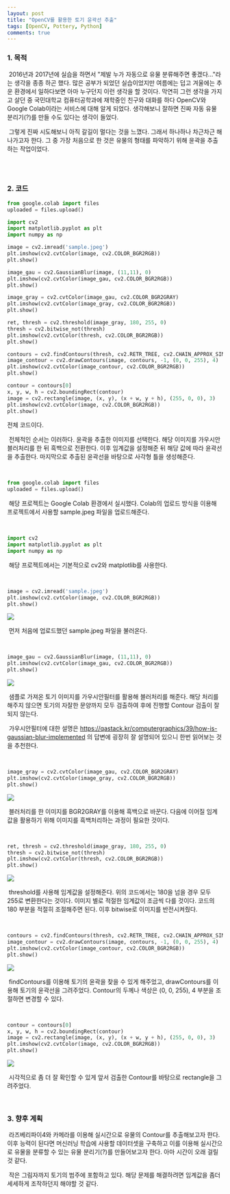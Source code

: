 ```yaml
---
layout: post
title: "OpenCV를 활용한 토기 윤곽선 추출"
tags: [OpenCV, Pottery, Python]
comments: true
---
```


### 1. 목적

​	2016년과 2017년에 실습을 하면서 "제발 누가 자동으로 유물 분류해주면 좋겠다..."라는 생각을 종종 하곤 했다. 많은 공부가 되었던 실습이었지만 여름에는 덥고 겨울에는 추운 환경에서 일하다보면 아마 누구던지 이런 생각을 할 것이다. 막연히 그런 생각을 가지고 살던 중 국민대학교 컴퓨터공학과에 재학중인 친구와 대화를 하다 OpenCV와 Google Colab이라는 서비스에 대해 알게 되었다. 생각해보니 잘하면 진짜 자동 유물 분리기(?)를 만들 수도 있다는 생각이 들었다. 

​	그렇게 진짜 시도해보니 아직 갈길이 멀다는 것을 느꼈다. 그래서 하나하나 차근차근 해나가고자 한다. 그 중 가장 처음으로 한 것은 유물의 형태를 파악하기 위해 윤곽을 추출하는 작업이었다.

<br><br>



### 2. 코드

```python
from google.colab import files
uploaded = files.upload()

import cv2
import matplotlib.pyplot as plt
import numpy as np

image = cv2.imread('sample.jpeg')
plt.imshow(cv2.cvtColor(image, cv2.COLOR_BGR2RGB))
plt.show()

image_gau = cv2.GaussianBlur(image, (11,11), 0)
plt.imshow(cv2.cvtColor(image_gau, cv2.COLOR_BGR2RGB))
plt.show()

image_gray = cv2.cvtColor(image_gau, cv2.COLOR_BGR2GRAY)
plt.imshow(cv2.cvtColor(image_gray, cv2.COLOR_BGR2RGB))
plt.show()

ret, thresh = cv2.threshold(image_gray, 180, 255, 0)
thresh = cv2.bitwise_not(thresh)
plt.imshow(cv2.cvtColor(thresh, cv2.COLOR_BGR2RGB))
plt.show()

contours = cv2.findContours(thresh, cv2.RETR_TREE, cv2.CHAIN_APPROX_SIMPLE)[0]
image_contour = cv2.drawContours(image, contours, -1, (0, 0, 255), 4)
plt.imshow(cv2.cvtColor(image_contour, cv2.COLOR_BGR2RGB))
plt.show()

contour = contours[0]
x, y, w, h = cv2.boundingRect(contour)
image = cv2.rectangle(image, (x, y), (x + w, y + h), (255, 0, 0), 3)
plt.imshow(cv2.cvtColor(image, cv2.COLOR_BGR2RGB))
plt.show()
```

전체 코드이다.

​	전체적인 순서는 이러하다. 윤곽을 추출한 이미지를 선택한다. 해당 이미지를 가우시안블러처리를 한 뒤 흑백으로 전환한다. 이후 임계값을 설정해준 뒤 해당 값에 따라 윤곽선을 추출한다. 마지막으로 추출된 윤곽선을 바탕으로 사각형 틀을 생성해준다.

<br>

```python
from google.colab import files
uploaded = files.upload()
```

​	해당 프로젝트는 Google Colab 환경에서 실시했다. Colab의 업로드 방식을 이용해 프로젝트에서 사용할 sample.jpeg 파일을 업로드해준다.

<br>

```python
import cv2
import matplotlib.pyplot as plt
import numpy as np
```

​	해당 프로젝트에서는 기본적으로 cv2와 matplotlib를 사용한다.

<br>

```python
image = cv2.imread('sample.jpeg')
plt.imshow(cv2.cvtColor(image, cv2.COLOR_BGR2RGB))
plt.show()
```

<img src="https://github.com/ChanToRe/ChanToRe.github.io/blob/master/images/2020-05-12/sort1.png?raw=true"/>

​	먼저 처음에 업로드했던 sample.jpeg 파일을 불러온다. 

<br>

```python
image_gau = cv2.GaussianBlur(image, (11,11), 0)
plt.imshow(cv2.cvtColor(image_gau, cv2.COLOR_BGR2RGB))
plt.show()
```

<img src="https://github.com/ChanToRe/ChanToRe.github.io/blob/master/images/2020-05-12/sort2.png?raw=true"/>

​	샘플로 가져온 토기 이미지를 가우시안필터를 활용해 블러처리를 해준다. 해당 처리를 해주지 않으면 토기의 자잘한 문양까지 모두 검출하여 후에 진행할 Contour 검출이 잘 되지 않는다. 

​	가우시안필터에 대한 설명은 https://qastack.kr/computergraphics/39/how-is-gaussian-blur-implemented 의 답변에 굉장히 잘 설명되어 있으니 한번 읽어보는 것을 추천한다.

<br>

```python
image_gray = cv2.cvtColor(image_gau, cv2.COLOR_BGR2GRAY)
plt.imshow(cv2.cvtColor(image_gray, cv2.COLOR_BGR2RGB))
plt.show()
```

<img src="https://github.com/ChanToRe/ChanToRe.github.io/blob/master/images/2020-05-12/sort3.png?raw=true"/>

​	블러처리를 한 이미지를 BGR2GRAY를 이용해 흑백으로 바꾼다. 다음에 이어질 임계값을 활용하기 위해 이미지를 흑백처리하는 과정이 필요한 것이다.

<br>

```python
ret, thresh = cv2.threshold(image_gray, 180, 255, 0)
thresh = cv2.bitwise_not(thresh)
plt.imshow(cv2.cvtColor(thresh, cv2.COLOR_BGR2RGB))
plt.show()
```

<img src="https://github.com/ChanToRe/ChanToRe.github.io/blob/master/images/2020-05-12/sort4.png?raw=true"/>

​	threshold를 사용해 임계값을 설정해준다. 위의 코드에서는 180을 넘을 경우 모두 255로 변환한다는 것이다. 이미지 별로 적절한 임계값이 조금씩 다를 것이다. 코드의 180 부분을 적절히 조절해주면 된다. 이후 bitwise로 이미지를 반전시켜줬다.

<br>

```python
contours = cv2.findContours(thresh, cv2.RETR_TREE, cv2.CHAIN_APPROX_SIMPLE)[0]
image_contour = cv2.drawContours(image, contours, -1, (0, 0, 255), 4)
plt.imshow(cv2.cvtColor(image_contour, cv2.COLOR_BGR2RGB))
plt.show()
```

<img src="https://github.com/ChanToRe/ChanToRe.github.io/blob/master/images/2020-05-12/sort5.png?raw=true"/>

​	findContours를 이용해 토기의 윤곽을 찾을 수 있게 해주었고, drawContours를 이용해 토기의 윤곽선을 그려주었다. Contour의 두께나 색상은 (0, 0, 255), 4 부분을 조절하면 변경할 수 있다.

<br>

```python
contour = contours[0]
x, y, w, h = cv2.boundingRect(contour)
image = cv2.rectangle(image, (x, y), (x + w, y + h), (255, 0, 0), 3)
plt.imshow(cv2.cvtColor(image, cv2.COLOR_BGR2RGB))
plt.show()
```

<img src="https://github.com/ChanToRe/ChanToRe.github.io/blob/master/images/2020-05-12/sort6.png?raw=true"/>

​	시각적으로 좀 더 잘 확인할 수 있게 앞서 검출한 Contour를 바탕으로 rectangle을 그려주었다.  

<br>

### 3. 향후 계획

​	라즈베리파이4와 카메라를 이용해 실시간으로 유물의 Contour를 추출해보고자 한다. 이후 능력이 된다면 머신러닝 학습에 사용할 데이터셋을 구축하고 이를 이용해 실시간으로 유물을 분류할 수 있는 유물 분리기(?)를 만들어보고자 한다. 아마 시간이 오래 걸릴 것 같다.

​	작은 그림자까지 토기의 범주에 포함하고 있다. 해당 문제를 해결하려면 임계값을 좀더 세세하게 조작하던지 해야할 것 같다.